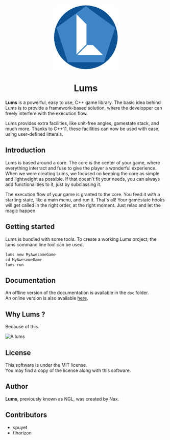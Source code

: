 <div align="center">
<img src="misc/images/logo.png" alt="Lums logo">
<h1>Lums</h1>
</div>

**Lums** is a powerful, easy to use, C++ game library.
The basic idea behind Lums is to provide a framework-based solution, where the developper
can freely interfere with the execution flow.

Lums provides extra facilities, like unit-free angles, gamestate stack, and much more. Thanks to C++11, these
facilities can now be used with ease, using user-defined litterals.

## Introduction

Lums is based around a core. The core is the center of your game, where everything interract and fuse to give
the player a wonderful experience. When we were creating Lums, we focused on keeping the core as simple and
lightweight as possible. If that doesn't fit your needs, you can always add functionalities to it, just by
subclassing it.

The execution flow of your game is granted to the core. You feed it with a starting state, like a main menu, and run
it. That's all! Your gamestate hooks will get called in the right order, at the right moment. Just relax and let
the magic happen.

## Getting started

Lums is bundled with some tools. To create a working Lums project, the lums command line tool can be used.

    lums new MyAwesomeGame
    cd MyAwesomeGame
    lums run

## Documentation

An offline version of the documentation is available in the `doc` folder.  
An online version is also available [here](http://lums-proj.github.io/Lums/).

## Why Lums ?

Because of this.

![A lums](http://raymanpc.com/wiki/script-en/images/f/f6/YellowLum-RR-TheWoodsofLight.jpg)

## License

This software is under the MIT license.  
You may find a copy of the license along with this software.

## Author

**Lums**, previously known as NGL, was created by Nax.

## Contributors

 - spuyet
 - flhorizon
